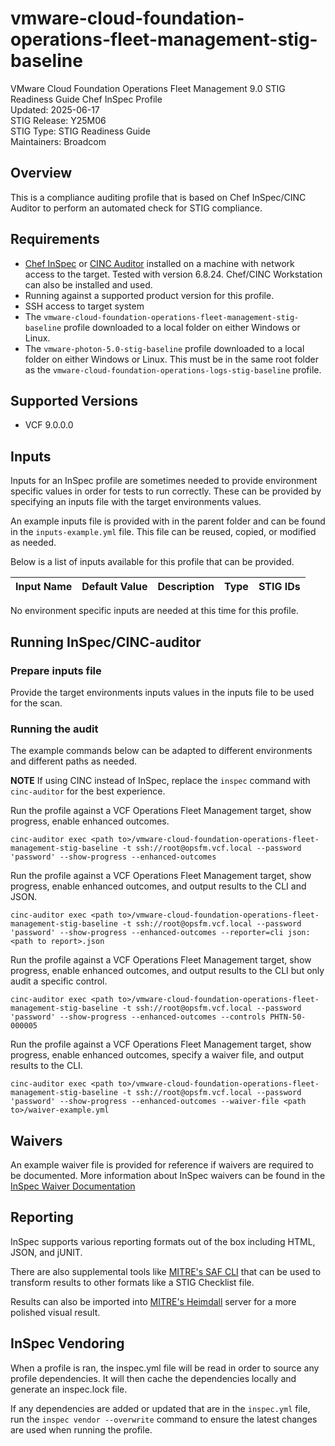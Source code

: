 # vmware-cloud-foundation-operations-fleet-management-stig-baseline
VMware Cloud Foundation Operations Fleet Management 9.0 STIG Readiness Guide Chef InSpec Profile  
Updated: 2025-06-17  
STIG Release: Y25M06  
STIG Type: STIG Readiness Guide  
Maintainers: Broadcom  

## Overview
This is a compliance auditing profile that is based on Chef InSpec/CINC Auditor to perform an automated check for STIG compliance.  

## Requirements
- [Chef InSpec](https://downloads.chef.io/tools/inspec) or [CINC Auditor](https://cinc.sh/start/auditor/) installed on a machine with network access to the target. Tested with version 6.8.24. Chef/CINC Workstation can also be installed and used.
- Running against a supported product version for this profile.
- SSH access to target system
- The `vmware-cloud-foundation-operations-fleet-management-stig-baseline` profile downloaded to a local folder on either Windows or Linux.
- The `vmware-photon-5.0-stig-baseline` profile downloaded to a local folder on either Windows or Linux. This must be in the same root folder as the `vmware-cloud-foundation-operations-logs-stig-baseline` profile.

## Supported Versions
- VCF 9.0.0.0  

## Inputs
Inputs for an InSpec profile are sometimes needed to provide environment specific values in order for tests to run correctly. These can be provided by specifying an inputs file with the target environments values.  

An example inputs file is provided with in the parent folder and can be found in the `inputs-example.yml` file. This file can be reused, copied, or modified as needed.  

Below is a list of inputs available for this profile that can be provided.  

|     Input Name    |       Default Value       | Description |     Type    |   STIG IDs  |
|-------------------|---------------------------|-------------|-------------|-------------|

No environment specific inputs are needed at this time for this profile.  

## Running InSpec/CINC-auditor

### Prepare inputs file
Provide the target environments inputs values in the inputs file to be used for the scan.

### Running the audit
The example commands below can be adapted to different environments and different paths as needed. 

**NOTE** If using CINC instead of InSpec, replace the `inspec` command with `cinc-auditor` for the best experience.  

Run the profile against a VCF Operations Fleet Management target, show progress, enable enhanced outcomes.
```
cinc-auditor exec <path to>/vmware-cloud-foundation-operations-fleet-management-stig-baseline -t ssh://root@opsfm.vcf.local --password 'password' --show-progress --enhanced-outcomes
```

Run the profile against a VCF Operations Fleet Management target, show progress, enable enhanced outcomes, and output results to the CLI and JSON.
```
cinc-auditor exec <path to>/vmware-cloud-foundation-operations-fleet-management-stig-baseline -t ssh://root@opsfm.vcf.local --password 'password' --show-progress --enhanced-outcomes --reporter=cli json:<path to report>.json
```

Run the profile against a VCF Operations Fleet Management target, show progress, enable enhanced outcomes, and output results to the CLI but only audit a specific control.
```
cinc-auditor exec <path to>/vmware-cloud-foundation-operations-fleet-management-stig-baseline -t ssh://root@opsfm.vcf.local --password 'password' --show-progress --enhanced-outcomes --controls PHTN-50-000005
```

Run the profile against a VCF Operations Fleet Management target, show progress, enable enhanced outcomes, specify a waiver file, and output results to the CLI.
```
cinc-auditor exec <path to>/vmware-cloud-foundation-operations-fleet-management-stig-baseline -t ssh://root@opsfm.vcf.local --password 'password' --show-progress --enhanced-outcomes --waiver-file <path to>/waiver-example.yml
```

## Waivers
An example waiver file is provided for reference if waivers are required to be documented. More information about InSpec waivers can be found in the [InSpec Waiver Documentation](https://docs.chef.io/inspec/waivers/)  

## Reporting
InSpec supports various reporting formats out of the box including HTML, JSON, and jUNIT.  

There are also supplemental tools like [MITRE's SAF CLI](https://github.com/mitre/saf) that can be used to transform results to other formats like a STIG Checklist file.  

Results can also be imported into [MITRE's Heimdall](https://github.com/mitre/heimdall2) server for a more polished visual result.

## InSpec Vendoring
When a profile is ran, the inspec.yml file will be read in order to source any profile dependencies. It will then cache the dependencies locally and generate an inspec.lock file.  

If any dependencies are added or updated that are in the `inspec.yml` file, run the `inspec vendor --overwrite` command to ensure the latest changes are used when running the profile.  
